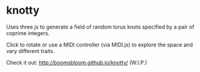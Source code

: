 # knotty

Uses three.js to generate a field of random torus knots specified by a pair of coprime integers.

Click to rotate or use a MIDI controller (via MIDI.js) to explore the space and vary different traits.

Check it out: http://boomsbloom.github.io/knotty/ (W.I.P.)
